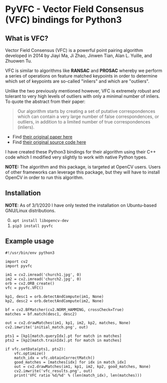 # PyVFC - Vector Field Consensus (VFC) bindings for Python3

## What is VFC?

Vector Field Consensus (VFC) is a powerful point pairing algorithm developed
in 2014 by Jiayi Ma, Ji Zhao, Jinwen Tian, Alan L. Yuille, and Zhuowen Tu.

VFC is similar to algorithms like **RANSAC** and **PROSAC** whereby we perform
a series of operations on feature matched keypoints in order to determine which
set of keypoints are so-called "inliers" and which are "outliers".

Unlike the two previously mentioned however, VFC is extremely robust and tolerant 
to very high levels of outliers with only a minimal number of inliers. To quote 
the abstract from their paper:

> Our algorithm starts by creating a set of putative correspondences which can 
> contain a very large number of false correspondences, or outliers, in addition 
> to a limited number of true correspondences (inliers).

- Find [their original paper here](https://sites.google.com/site/drjizhao/MaJ_2014_TIP.pdf?attredirects=0)
- Find [their original source code here](https://sites.google.com/site/drjizhao/vfc_opencv.zip?attredirects=0)

I have created these Python3 bindings for their algorithm using their C++ code 
which I modified very slightly to work with native Python types.

**NOTE:** The algorithm and this package, is targeted at OpenCV users. Users of 
other frameworks can leverage this package, but they will have to install OpenCV
in order to run this algorithm.

## Installation

**NOTE**: As of 3/1/2020 I have only tested the installation on Ubuntu-based
GNU/Linux distributions.

0. `apt install libopencv-dev`
1. `pip3 install pyvfc`

## Example usage

```python3
#!/usr/bin/env python3

import cv2
import pyvfc

im1 = cv2.imread('church1.jpg', 0)
im2 = cv2.imread('church2.jpg', 0)
orb = cv2.ORB_create()
vfc = pyvfc.VFC()

kp1, desc1 = orb.detectAndCompute(im1, None)
kp2, desc2 = orb.detectAndCompute(im2, None)

bf = cv2.BFMatcher(cv2.NORM_HAMMING, crossCheck=True)
matches = bf.match(desc1, desc2)

out = cv2.drawMatches(im1, kp1, im2, kp2, matches, None)
cv2.imwrite('initial_match.png', out)

pts1 = [kp1[match.queryIdx].pt for match in matches]
pts2 = [kp2[match.trainIdx].pt for match in matches]

if vfc.setData(pts1, pts2):
    vfc.optimize()
    match_idx = vfc.obtainCorrectMatch()
    good_matches = [matches[idx] for idx in match_idx]
    out = cv2.drawMatches(im1, kp1, im2, kp2, good_matches, None)
    cv2.imwrite('vfc_results.png', out)
    print('VFC ratio %d/%d' % (len(match_idx), len(matches)))
```
